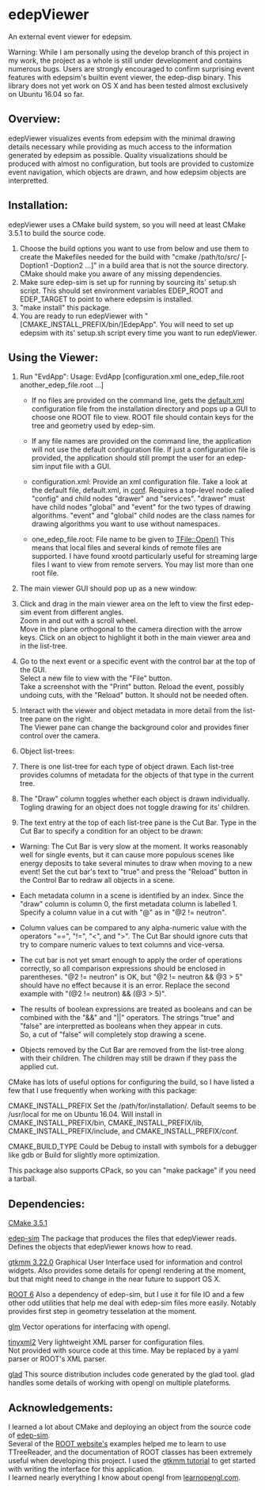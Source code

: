 # edepViewer
An external event viewer for edepsim.  

Warning:
  While I am personally using the develop branch of this project in my work, the project as a whole is still 
under development and contains numerous bugs.  Users are strongly encouraged to confirm surprising event 
features with edepsim's builtin event viewer, the edep-disp binary.  This library does not yet work on OS X 
and has been tested almost exclusively on Ubuntu 16.04 so far.    

## Overview:
  edepViewer visualizes events from edepsim with the minimal drawing details necessary while providing as much 
access to the information generated by edepsim as possible.  Quality visualizations should be produced with 
almost no configuration, but tools are provided to customize event navigation, which objects are drawn, and 
how edepsim objects are interpretted.   

## Installation: 
  edepViewer uses a CMake build system, so you will need at least CMake 3.5.1 to build the source code.  
1. Choose the build options you want to use from below and use them to create the Makefiles needed for the 
   build with "cmake /path/to/src/ [-Doption1 -Doption2 ...]" in a build area that is not the source directory.  
   CMake should make you aware of any missing dependencies.  
2. Make sure edep-sim is set up for running by sourcing its' setup.sh script.  This should set environment variables 
   EDEP_ROOT and EDEP_TARGET to point to where edepsim is installed.  
3. "make install" this package.  
4. You are ready to run edepViewer with "[CMAKE_INSTALL_PREFIX/bin/]EdepApp".  You will need to set up edepsim 
   with its' setup.sh script every time you want to run edepViewer.  

## Using the Viewer:
1. Run "EvdApp":
   Usage: EvdApp [configuration.xml one_edep_file.root another_edep_file.root ...]
           
   * If no files are provided on the command line, gets the [default.xml](conf/default.xml) 
     configuration file from the installation directory and pops up a GUI to choose one ROOT 
     file to view.  ROOT file should contain keys for the tree and geometry used by edep-sim.  

   * If any file names are provided on the command line, the application will not use the default 
     configuration file.  If just a configuration file is provided, the application should still 
     prompt the user for an edep-sim input file with a GUI.  

   * configuration.xml: Provide an xml configuration file.  Take a look at the default file, default.xml, in 
                        [conf](conf).  Requires a top-level node called "config" and child nodes "drawer" 
                        and "services".  "drawer" must have child nodes "global" and "event" for the two 
                        types of drawing algorithms.  "event" and "global" child nodes are the class names for 
                        drawing algorithms you want to use without namespaces.  

   * one_edep_file.root: File name to be given to [TFile::Open()](https://root.cern.ch/doc/master/classTFile.html#a427763ef8cde1b969643fc58fce712aa)
                         This means that local files and several kinds of remote files are supported.  I have 
                         found xrootd particularly useful for streaming large files I want to view from remote 
                         servers.  You may list more than one root file.   

2. The main viewer GUI should pop up as a new window:

  1. Click and drag in the main viewer area on the left to view the first edep-sim event from different angles.  
     Zoom in and out with a scroll wheel.  
     Move in the plane orthogonal to the camera direction with the arrow keys.
     Click on an object to highlight it both in the main viewer area and in the list-tree.  

  2. Go to the next event or a specific event with the control bar at the top of the GUI.  
     Select a new file to view with the "File" button.  
     Take a screenshot with the "Print" button.
     Reload the event, possibly undoing cuts, with the "Reload" button.  It should not be needed often.

  3. Interact with the viewer and object metadata in more detail from the list-tree pane on the right.  
     The Viewer pane can change the background color and provides finer control over the camera.

3. Object list-trees:
  1. There is one list-tree for each type of object drawn.   Each list-tree provides columns of metadata for the 
     objects of that type in the current tree.  

  2. The "Draw" column toggles whether each object is drawn individually.  Togling drawing for an object does 
     not toggle drawing for its' children.   

  3. The text entry at the top of each list-tree pane is the Cut Bar.  Type in the Cut Bar to specify a condition 
     for an object to be drawn:
 
   * Warning: The Cut Bar is very slow at the moment.  It works reasonably well for single events, but it can 
              cause more populous scenes like energy deposits to take several minutes to draw when moving to a 
              new event!  Set the cut bar's text to "true" and press the "Reload" button in the Control Bar to 
              redraw all objects in a scene.  

   * Each metadata column in a scene is identified by an index.  Since the "draw" column is column 0, the first 
     metadata column is labelled 1.  Specify a column value in a cut with "@<column number>" as in "@2 != neutron".  

   * Column values can be compared to any alpha-numeric value with the operators "==", "!=", "<", and ">".  The 
     Cut Bar should ignore cuts that try to compare numeric values to text columns and vice-versa.  
 
   * The cut bar is not yet smart enough to apply the order of operations correctly, so all comparison 
     expressions should be enclosed in parentheses.  "@2 != neutron" is OK, but "@2 != neutron && @3 > 5" 
     should have no effect because it is an error.  Replace the second example with 
     "(@2 != neutron) && (@3 > 5)".  

   * The results of boolean expressions are treated as booleans and can be combined with the "&&" and "||" 
     operators.  The strings "true" and "false" are interpretted as booleans when they appear in cuts.  
     So, a cut of "false" will completely stop drawing a scene.  

   * Objects removed by the Cut Bar are removed from the list-tree along with their children.  The children 
     may still be drawn if they pass the applied cut.   

CMake has lots of useful options for configuring the build, so I have listed a few that I use frequently when 
working with this package:
 
CMAKE_INSTALL_PREFIX     Set the /path/for/installation/.  Default seems to be /usr/local for me on Ubuntu 
                         16.04.  Will install in CMAKE_INSTALL_PREFIX/bin, CMAKE_INSTALL_PREFIX/lib, 
                         CMAKE_INSTALL_PREFIX/include, and CMAKE_INSTALL_PREFIX/conf.  

CMAKE_BUILD_TYPE         Could be Debug to install with symbols for a debugger like gdb or Build for slightly 
                         more optimization.  

This package also supports CPack, so you can "make package" if you need a tarball.  

## Dependencies:
[CMake 3.5.1](https://cmake.org/)

[edep-sim](https://github.com/ClarkMcGrew/edep-sim)            The package that produces the files that edepViewer reads.  
                                                               Defines the objects that edepViewer knows how to read.
  
[gtkmm 3.22.0](https://www.gtkmm.org/en/documentation.html)    Graphical User Interface used for information and control 
                                                               widgets.  Also provides some details for opengl rendering
                                                               at the moment, but that might need to change in the near 
                                                               future to support OS X.  

[ROOT 6](https://root.cern.ch/)                                Also a dependency of edep-sim, but I use it for file IO
                                                               and a few other odd utilities that help me deal with 
                                                               edep-sim files more easily.  Notably provides first step 
                                                               in geometry tesselation at the moment.  

[glm](https://glm.g-truc.net/0.9.8/index.html)                 Vector operations for interfacing with opengl.  

[tinyxml2](http://www.grinninglizard.com/tinyxml2/)            Very lightweight XML parser for configuration files.  
                                                               Not provided with source code at this time.  May be 
                                                               replaced by a yaml parser or ROOT's XML parser.

[glad](https://github.com/Dav1dde/glad)                        This source distribution includes code generated by the 
                                                               glad tool.  glad handles some details of working with 
                                                               opengl on multiple plateforms.


## Acknowledgements:
  I learned a lot about CMake and deploying an object from the source code of [edep-sim](https://github.com/ClarkMcGrew/edep-sim).  
Several of the [ROOT website's](https://root.cern.ch/) examples helped me to learn to use TTreeReader, and the documentation of 
ROOT classes has been extremely useful when developing this project.  I used the 
[gtkmm tutorial](https://developer.gnome.org/gtkmm-tutorial/stable/) to get started with writing the interface for this application.  
I learned nearly everything I know about opengl from [learnopengl.com](https://learnopengl.com/).  

